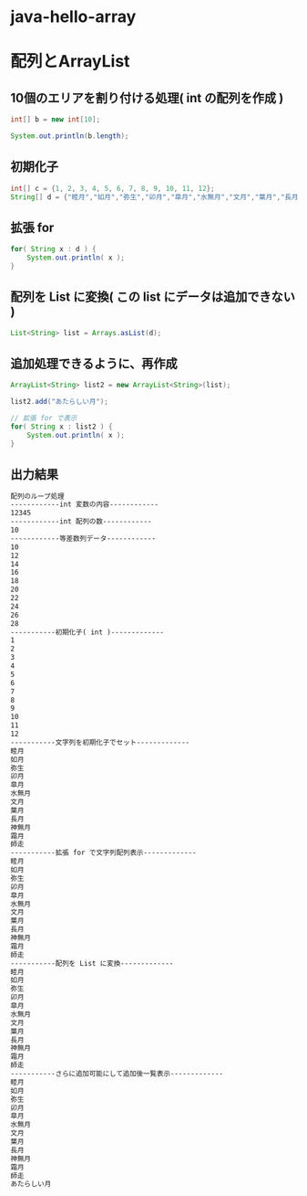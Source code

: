 # java-hello-array
# 配列とArrayList
## 10個のエリアを割り付ける処理( int の配列を作成 )
```java
int[] b = new int[10]; 

System.out.println(b.length);
```
## 初期化子
```java
int[] c = {1, 2, 3, 4, 5, 6, 7, 8, 9, 10, 11, 12};
String[] d = {"睦月","如月","弥生","卯月","皐月","水無月","文月","葉月","長月","神無月","霜月","師走"};
```
## 拡張 for
```java
for( String x : d ) {
    System.out.println( x );
}
```
## 配列を List に変換( この list にデータは追加できない )
```java
List<String> list = Arrays.asList(d);
```
## 追加処理できるように、再作成
```java
ArrayList<String> list2 = new ArrayList<String>(list);

list2.add("あたらしい月");

// 拡張 for で表示
for( String x : list2 ) {
    System.out.println( x );
}
```
## 出力結果
```txt
配列のループ処理
------------int 変数の内容------------ 
12345
------------int 配列の数------------   
10
------------等差数列データ------------ 
10
12
14
16
18
20
22
24
26
28
-----------初期化子( int )-------------
1
2
3
4
5
6
7
8
9
10
11
12
-----------文字列を初期化子でセット-------------
睦月
如月
弥生
卯月
皐月
水無月
文月
葉月
長月
神無月
霜月
師走
-----------拡張 for で文字列配列表示-------------
睦月
如月
弥生
卯月
皐月
水無月
文月
葉月
長月
神無月
霜月
師走
-----------配列を List に変換-------------
睦月
如月
弥生
卯月
皐月
水無月
文月
葉月
長月
神無月
霜月
師走
-----------さらに追加可能にして追加後一覧表示-------------
睦月
如月
弥生
卯月
皐月
水無月
文月
葉月
長月
神無月
霜月
師走
あたらしい月
```
